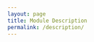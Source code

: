 ```yaml
---
layout: page
title: Module Description
permalink: /description/
---
```

<!-- TODO Actually fill this out -->

